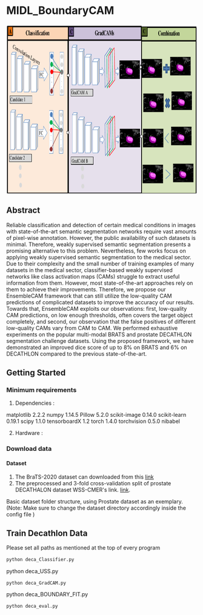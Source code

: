 # MIDL_BoundaryCAM

<img src="img/frame.pdf" width="800" height="447"/>

## Abstract
Reliable classification and detection of certain medical conditions in images with state-of-the-art semantic segmentation networks require vast amounts of pixel-wise annotation. However, the public availability of such datasets is minimal. Therefore, weakly supervised semantic segmentation presents a promising alternative to this problem. Nevertheless, few works focus on applying weakly supervised semantic segmentation to the medical sector. Due to their complexity and the small number of training examples of many datasets in the medical sector, classifier-based weakly supervised networks like class activation maps (CAMs) struggle to extract useful information from them. However, most state-of-the-art approaches rely on them to achieve their improvements. Therefore, we propose our EnsembleCAM framework that can still utilize the low-quality CAM predictions of complicated datasets to improve the accuracy of our results. Towards that, EnsembleCAM exploits our observations: first, low-quality CAM predictions, on low enough thresholds, often covers the target object completely, and second, our observation that the false positives of different low-quality CAMs vary from CAM to CAM. We performed exhaustive experiments on the popular multi-modal BRATS and prostate DECATHLON segmentation challenge datasets. Using the proposed framework, we have demonstrated an improved dice score of up to 8\% on BRATS and 6\% on DECATHLON compared to the previous state-of-the-art.


## Getting Started

### Minimum requirements

1. Dependencies :

matplotlib 2.2.2
numpy 1.14.5
Pillow 5.2.0
scikit-image 0.14.0
scikit-learn 0.19.1
scipy 1.1.0
tensorboardX 1.2
torch 1.4.0
torchvision 0.5.0
nibabel

 2. Hardware :

### Download data

#### Dataset

1. The BraTS-2020 dataset can downloaded from this [link](https://www.med.upenn.edu/cbica/brats2020/data.html)
2. The preprocessed and 3-fold cross-validation split of prostate DECATHALON dataset WSS-CMER's link. [link](https://github.com/gaurav104/WSS-CMER).

Basic dataset folder structure, using Prostate dataset as an exemplary. (Note: Make sure to change the dataset directory accordingly inside the config file )


## Train Decathlon Data
Please set all paths as mentioned at the top of every program 
```python
python deca_Classifier.py
```
python deca_USS.py
```
python deca_GradCAM.py
```
python deca_BOUNDARY_FIT.py
```
python deca_eval.py



```
